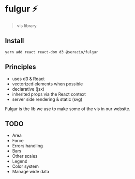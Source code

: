 # fulgur ⚡️

> vis library

## Install

```
yarn add react react-dom d3 @seracio/fulgur
```

## Principles

-   uses d3 & React
-   vectorized elements when possible
-   declarative (jsx)
-   inherited props via the React context
-   server side rendering & static (svg)

Fulgur is the lib we use to make some of the vis in our website.

## TODO

-   Area
-   Force
-   Errors handling
-   Bars
-   Other scales
-   Legend
-   Color system
-   Manage wide data
